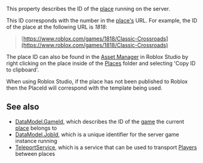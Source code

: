 This property describes the ID of the [place](https://developer.roblox.com/en-us/articles/place) running on the server.

This ID corresponds with the number in the [place's](https://developer.roblox.com/en-us/articles/place) URL. For example, the ID of the place at the following URL is _1818_:

> [https://www.roblox.com/games/1818/Classic-Crossroads](https://www.roblox.com/games/1818/Classic-Crossroads)

The place ID can also be found in the [Asset Manager](https://developer.roblox.com/en-us/resources/studio/Asset-Manager) in Roblox Studio by right clicking on the place inside of the [Places](https://developer.roblox.com/en-us/resources/studio/Asset-Manager#places) folder and selecting 'Copy ID to clipboard'.

When using Roblox Studio, if the place has not been published to Roblox then the PlaceId will correspond with the template being used.

See also
--------

*   [DataModel.GameId](https://developer.roblox.com/en-us/api-reference/property/DataModel/GameId), which describes the ID of the [game](https://developer.roblox.com/en-us/articles/multi-place-games) the current [place](https://developer.roblox.com/en-us/articles/place) belongs to
*   [DataModel.JobId](https://developer.roblox.com/en-us/api-reference/property/DataModel/JobId), which is a unique identifier for the server game instance running
*   [TeleportService](https://developer.roblox.com/en-us/api-reference/class/TeleportService), which is a service that can be used to transport [Players](https://developer.roblox.com/en-us/api-reference/class/Player) between places